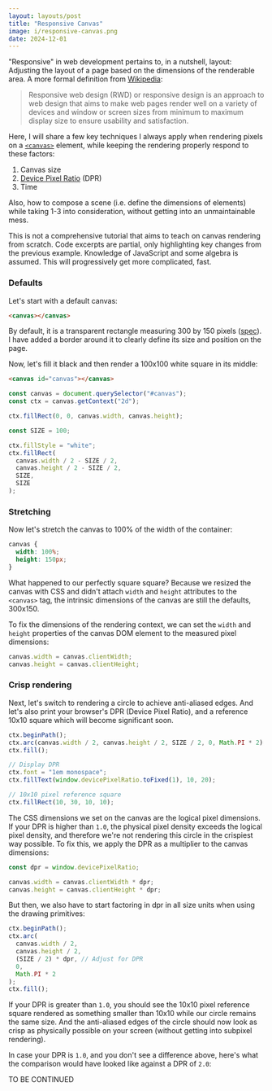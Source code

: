 ```yaml
---
layout: layouts/post
title: "Responsive Canvas"
image: i/responsive-canvas.png
date: 2024-12-01
---
```


<script>
function render(id, {init, draw}) {
  const canvas = document.querySelector(`#${id}`);
  const ctx = canvas.getContext("2d");

  init && init(canvas, ctx);

  function raf(draw) {
    requestAnimationFrame((t) => {
      raf(draw);
      draw(ctx, t);
    });
  }

  draw && raf(draw);
}

function initDprDemo(canvas, ctx, forceDpr) {
  const dpr = window.devicePixelRatio;
  const usedDpr = forceDpr || dpr;

  canvas.width = canvas.clientWidth * usedDpr;
  canvas.height = canvas.clientHeight * usedDpr;

  ctx.fillRect(0, 0, canvas.width, canvas.height);

  const SIZE = 100;

  ctx.fillStyle = 'white';
  ctx.beginPath();
  ctx.arc(
    canvas.width / 2,
    canvas.height / 2,
    SIZE / 2 * usedDpr,
    0,
    Math.PI * 2
  );
  ctx.fill();

  // Display DPR
  ctx.font = '1em monospace';
  ctx.fillText(dpr.toFixed(1), 10, 20);

  // 10x10 pixel reference square
  ctx.fillRect(10, 30, 10, 10);
}
</script>

"Responsive" in web development pertains to, in a nutshell, layout: Adjusting the
layout of a page based on the dimensions of the renderable area. A more formal
definition from [Wikipedia][1]:

> Responsive web design (RWD) or responsive design is an approach to web design
> that aims to make web pages render well on a variety of devices and window or
> screen sizes from minimum to maximum display size to ensure usability and
> satisfaction.

Here, I will share a few key techniques I always apply when rendering pixels on
a [`<canvas>`][2] element, while keeping the rendering properly respond to these
factors:

1. Canvas size
2. [Device Pixel Ratio][3] (DPR)
3. Time

Also, how to compose a scene (i.e. define the dimensions of elements) while
taking 1-3 into consideration, without getting into an unmaintainable mess.

This is not a comprehensive tutorial that aims to teach on canvas rendering from
scratch. Code excerpts are partial, only highlighting key changes from the
previous example. Knowledge of JavaScript and some algebra is assumed. This
will progressively get more complicated, fast.

[1]: https://en.wikipedia.org/wiki/Responsive_web_design
[2]: https://developer.mozilla.org/en-US/docs/Web/API/Canvas_API
[3]: https://developer.mozilla.org/en-US/docs/Web/API/Window/devicePixelRatio

### Defaults

Let's start with a default canvas:

```html
<canvas></canvas>
```

<p class="canvas-container">
  <canvas id="canvas-default" class="bordered"></canvas>
</p>

By default, it is a transparent rectangle measuring 300 by 150 pixels
([spec][4]). I have added a border around it to clearly define its size and
position on the page.

[4]: https://html.spec.whatwg.org/multipage/canvas.html#the-canvas-element:~:text=The%20width%20attribute%20defaults%20to%20300%2C%20and%20the%20height%20attribute%20defaults%20to%20150.

Now, let's fill it black and then render a 100x100 white square in its middle:

```html
<canvas id="canvas"></canvas>
```

```js
const canvas = document.querySelector("#canvas");
const ctx = canvas.getContext("2d");

ctx.fillRect(0, 0, canvas.width, canvas.height);

const SIZE = 100;

ctx.fillStyle = "white";
ctx.fillRect(
  canvas.width / 2 - SIZE / 2,
  canvas.height / 2 - SIZE / 2,
  SIZE,
  SIZE
);
```

<p class="canvas-container">
  <canvas id="canvas-with-square"></canvas>
</p>

<script>
render('canvas-with-square', {
  init(canvas, ctx) {
    ctx.fillRect(0, 0, canvas.width, canvas.height);

    const SIZE = 100;

    ctx.fillStyle = 'white';
    ctx.fillRect(
      canvas.width / 2 - SIZE / 2,
      canvas.height / 2 - SIZE / 2,
      SIZE,
      SIZE
    );
  },
});
</script>

### Stretching

Now let's stretch the canvas to 100% of the width of the container:

```css
canvas {
  width: 100%;
  height: 150px;
}
```

<p class="canvas-container">
  <canvas id="canvas-with-square-fit" class="fit"></canvas>
</p>

<script>
render('canvas-with-square-fit', {
  init(canvas, ctx) {
    ctx.fillRect(0, 0, canvas.width, canvas.height);

    const SIZE = 100;

    ctx.fillStyle = 'white';
    ctx.fillRect(
      canvas.width / 2 - SIZE / 2,
      canvas.height / 2 - SIZE / 2,
      SIZE,
      SIZE
    );
  },
});
</script>

What happened to our perfectly square square? Because we resized the canvas with
CSS and didn't attach `width` and `height` attributes to the `<canvas>` tag, the
intrinsic dimensions of the canvas are still the defaults, 300x150.

To fix the dimensions of the rendering context, we can set the `width` and
`height` properties of the canvas DOM element to the measured pixel dimensions:

```js
canvas.width = canvas.clientWidth;
canvas.height = canvas.clientHeight;
```

<p class="canvas-container">
  <canvas id="canvas-with-square-fit-fix" class="fit"></canvas>
</p>

<script>
render('canvas-with-square-fit-fix', {
  init(canvas, ctx) {
    canvas.width = canvas.clientWidth;
    canvas.height = canvas.clientHeight;

    ctx.fillRect(0, 0, canvas.width, canvas.height);

    const SIZE = 100;

    ctx.fillStyle = 'white';
    ctx.fillRect(
      canvas.width / 2 - SIZE / 2,
      canvas.height / 2 - SIZE / 2,
      SIZE,
      SIZE
    );
  },
});
</script>

### Crisp rendering

Next, let's switch to rendering a circle to achieve anti-aliased edges. And let's
also print your browser's DPR (Device Pixel Ratio), and a reference 10x10 square
which will become significant soon.

```js
ctx.beginPath();
ctx.arc(canvas.width / 2, canvas.height / 2, SIZE / 2, 0, Math.PI * 2);
ctx.fill();

// Display DPR
ctx.font = "1em monospace";
ctx.fillText(window.devicePixelRatio.toFixed(1), 10, 20);

// 10x10 pixel reference square
ctx.fillRect(10, 30, 10, 10);
```

<p class="canvas-container">
  <canvas id="canvas-with-circle" class="fit"></canvas>
</p>

<script>
render('canvas-with-circle', {
  init: (canvas, ctx) => initDprDemo(canvas, ctx, 1)
});
</script>

The CSS dimensions we set on the canvas are the logical pixel dimensions.
If your DPR is higher than `1.0`, the physical pixel density exceeds the
logical pixel density, and therefore we're not rendering this circle in the
crispiest way possible. To fix this, we apply the DPR as a multiplier to the
canvas dimensions:

```js
const dpr = window.devicePixelRatio;

canvas.width = canvas.clientWidth * dpr;
canvas.height = canvas.clientHeight * dpr;
```

But then, we also have to start factoring in dpr in all size units when using
the drawing primitives:

```js
ctx.beginPath();
ctx.arc(
  canvas.width / 2,
  canvas.height / 2,
  (SIZE / 2) * dpr, // Adjust for DPR
  0,
  Math.PI * 2
);
ctx.fill();
```

<p class="canvas-container">
  <canvas id="canvas-with-circle-dpr" class="fit"></canvas>
</p>

<script>
render('canvas-with-circle-dpr', {
  init: (canvas, ctx) => initDprDemo(canvas, ctx)
});
</script>

If your DPR is greater than `1.0`, you should see the 10x10 pixel reference
square rendered as something smaller than 10x10 while our circle remains the
same size. And the anti-aliased edges of the circle should now look as crisp as
physically possible on your screen (without getting into subpixel rendering).

In case your DPR is `1.0`, and you don't see a difference above, here's what the
comparison would have looked like against a DPR of `2.0`:

<p class="canvas-container">
  <canvas id="canvas-dpr-compare" class="fit"></canvas>
</p>

<script>
render('canvas-dpr-compare', {
  init: (canvas, ctx) => {
    const dpr = window.devicePixelRatio;

    canvas.width = canvas.clientWidth * dpr;
    canvas.height = canvas.clientHeight * dpr;
  },
  draw: (ctx, t) => {
    const dpr = window.devicePixelRatio;
    const s = t / 1000 | 0;
    const fakeDpr = 2;
    const virtualDpr = s & 1 ? fakeDpr : 1;
    const canvas = ctx.canvas;

    ctx.reset();
    ctx.fillRect(0, 0, canvas.width, canvas.height);

    const scale = dpr / virtualDpr;

    ctx.scale(scale, scale);

    const SIZE = 100;

    const x = canvas.width / 2 / scale;
    const y = canvas.height / 2 / scale;
    const r = SIZE / 2 * virtualDpr * virtualDpr / fakeDpr;

    ctx.fillStyle = 'white';
    ctx.beginPath();
    ctx.arc(x, y, r, 0, Math.PI * 2);
    ctx.fill();

    // Display DPR
    ctx.font = '1em monospace';
    ctx.fillText(virtualDpr.toFixed(1), 10, 20);

    // 10x10 pixel reference square
    ctx.fillRect(10, 30, 10, 10);

    const u = r * 2 / virtualDpr;

    ctx.strokeStyle = 'red';
    ctx.strokeRect(x - r, y - r, r * 2, r * 2);
    ctx.strokeStyle = 'blue';
    ctx.strokeRect(x - u, y - u, u * 2, u * 2);
    ctx.drawImage(
      canvas,
      x - r, y - r, r * 2, r * 2,
      x - u, y - u, u * 2, u * 2
    );
  }
});
</script>

TO BE CONTINUED
